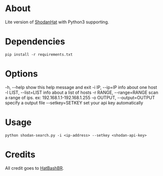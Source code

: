 # About

Lite version of [ShodanHat](https://github.com/HatBashBR/ShodanHat) with Python3 supporting.

# Dependencies

```
pip install -r requirements.txt
```

# Options
-h, --help                 show this help message and exit
-i IP, --ip=IP             info about one host
-l LIST, --list=LIST       info about a list of hosts
-r RANGE, --range=RANGE    scan a range of ips. ex: 192.168.1.1-192.168.1.255
-o OUTPUT, --output=OUTPUT specify a output file
--setkey=SETKEY            set your api key automatically

# Usage
```
python shodan-search.py -i <ip-address> --setkey <shodan-api-key>
```

# Credits

All credit goes to [HatBashBR](https://github.com/HatBashBR).